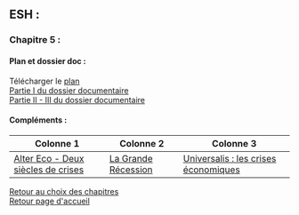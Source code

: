 ## ESH :
### **Chapitre 5 :**

#### Plan et dossier doc : <br />
Télécharger le [plan](http://download1980.mediafire.com/nv43yrai44qg/bj6883qjrwcn2u7/Plan+chap+5.pdf)<br /> 
[Partie I du dossier documentaire](http://download846.mediafire.com/45omgo3dnf7g/wik1bkip6jaatro/Chap+5+partie+I.pdf) <br />
[Partie II - III du dossier documentaire](http://download1474.mediafireuserdownload.com/lk33x84cxvvg/2cwqs3nw5q8a4no/Chap+7+partie+II+-+III.pdf) <br />

#### Compléments : <br />

Colonne 1 | Colonne 2 | Colonne 3
------------------- | ------------- | ------------
[Alter Eco - Deux siècles de crises](http://download854.mediafireuserdownload.com/l6d5o4tbenpg/b7ri1a9sg4m8ak8/Alter+%C3%A9co+-+Deux+si%C3%A8cles+de+crise.pdf) | [La Grande Récession](http://download948.mediafireuserdownload.com/bn3a94rn7nwg/egjmfjvqngbr71d/La+Grande+R%C3%A9cession.pdf) | [Universalis : les crises économiques](http://download1074.mediafireuserdownload.com/f7bstdo719wg/v70dp8pa22cmtt9/Universalis+crises+%C3%A9conomiques.pdf)

[Retour au choix des chapitres](https://vaihess.github.io/eshece1/esh) <br />
[Retour page d'accueil](https://vaihess.github.io/eshece1)
